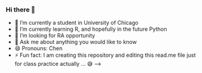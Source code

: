 ### Hi there 👋

- 🔭 I’m currently a student in University of Chicago
- 🌱 I’m currently learning R, and hopefully in the future Python
- 👯 I’m looking for RA opportunity 
- 💬 Ask me about anything you would like to know 
- 😄 Pronouns: Chen
- ⚡ Fun fact: I am creating this repository and editing this read.me file just for class practice actually ... 😅
-->
